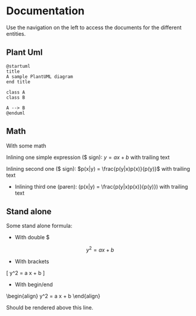 # Documentation

Use the navigation on the left to access the documents for the different entities.

## Plant Uml

```text
@startuml
title
A sample PlantUML diagram
end title

class A
class B

A --> B
@enduml
```

## Math

With some math

Inlining one simple expression ($ sign): $y = a x + b$ with trailing text

Inlining second one ($ sign): $p(x|y) = \frac{p(y|x)p(x)}{p(y)}$ with trailing text

* Inlining third one (paren): \(p(x|y) = \frac{p(y|x)p(x)}{p(y)}\) with trailing text

## Stand alone

Some stand alone formula:

* With double $

$$
  y^2 = a x + b
$$

* With brackets

\[
  y^2 = a x + b
\]

* With begin/end

\begin{align}
  y^2 = a x + b
\end{align}

Should be rendered above this line.
